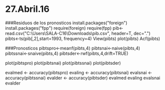 # 27.Abril.16
###Residuos de los pronosticos
install.packages("foreign")
install.packages("fpp")
require(foreign)
require(fpp)
pib<-read.csv("C:\\Users\\SALA-C16\\Downloads\\pib.csv", header=T, dec=".")
pibts<-ts(pib[,2],start=1993, frequency=4)
View(pibts)
plot(pibts)
Acf(pibts)

###Pronosticos
pibtspro<-meanf(pibts,4)
pibtsnai<-naive(pibts,4)
pibtssnai<-snaive(pibts,4)
pibtsder<-rwf(pibts,4,drift=TRUE)

plot(pibtspro)
plot(pibtsnai)
plot(pibtssnai)
plot(pibtsder)

evalmed  <- accuracy(pibtspro)
evaling  <- accuracy(pibtsnai)
evalsnai <- accuracy(pibtssnai)
evalder  <- accuracy(pibtsder)
evalmed
evaling
evalsnai
evalder
